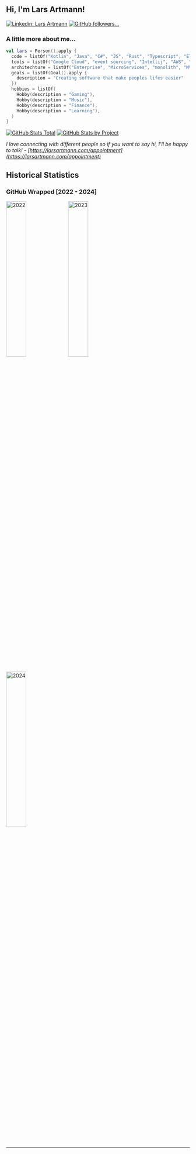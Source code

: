 <h2> Hi, I'm Lars Artmann! </h2>

[![Linkedin: Lars Artmann](https://img.shields.io/badge/-Lars%20Artmann-blue?style=flat-square&logo=Linkedin&logoColor=white&link=https://www.linkedin.com/in/larsartmann/)](https://www.linkedin.com/in/larsartmann/)
[![GitHub followers...](https://img.shields.io/github/followers/LarsArtmann?label=follow&style=social)](https://github.com/LarsArtmann)

### A little more about me...  

```kotlin
val lars = Person().apply {
  code = listOf("Kotlin", "Java", "C#", "JS", "Rust", "Typescript", "Elixir", "Go", "Python", "Shell")
  tools = listOf("Google Cloud", "event sourcing", "Intellij", "AWS", "Azure", "Everything else")
  architechture = listOf("Enterprise", "MicroServices", "monolith", "MVP")
  goals = listOf(Goal().apply {
    description = "Creating software that make peoples lifes easier"
  })
  hobbies = listOf(
    Hobby(description = "Gaming"),
    Hobby(description = "Music"),
    Hobby(description = "Finance"),
    Hobby(description = "Learning"),
  )
}
```
[![GitHub Stats Total](https://api.githubtrends.io/user/svg/LarsArtmann/langs?time_range=one_year&include_private=True&loc_metric=changed&theme=classic)](https://api.githubtrends.io/user/svg/LarsArtmann/langs?time_range=one_year&include_private=True&loc_metric=changed&theme=classic)
[![GitHub Stats by Project](https://api.githubtrends.io/user/svg/LarsArtmann/repos?time_range=one_year&include_private=True&group=other&loc_metric=changed&theme=classic)](https://api.githubtrends.io/user/svg/LarsArtmann/repos?time_range=one_year&include_private=True&group=other&loc_metric=changed&theme=classic)

<em>I love connecting with different people so if you want to say hi, I'll be happy to talk! - [https://larsartmann.com/appointment](https://larsartmann.com/appointment)</em>

## Historical Statistics

### GitHub Wrapped [2022 - 2024]

<p float="left">
  <img alt="2022" src="https://github.com/LarsArtmann/LarsArtmann/assets/23587853/ae2c5beb-ad95-4135-ab51-cd337c6c3be5" width="33%" />
  <img alt="2023" src="https://github.com/LarsArtmann/LarsArtmann/assets/23587853/b3af2c9c-58f1-4b57-996f-255c4bdc3ab1" width="33%" />
  <img alt="2024" src="https://github.com/user-attachments/assets/6933c222-3c67-4cf6-a50f-2f7725dad29d" width="33%" />
</p>

---
